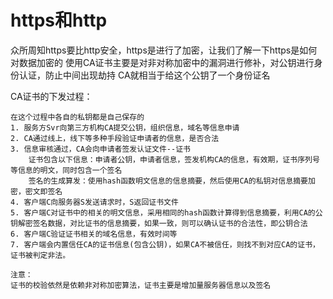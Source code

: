 # https和http
众所周知https要比http安全，https是进行了加密，让我们了解一下https是如何对数据加密的
使用CA证书主要是对非对称加密中的漏洞进行修补，对公钥进行身份认证，防止中间出现劫持
CA就相当于给这个公钥了一个身份证名

CA证书的下发过程：
```text
在这个过程中各自的私钥都是自己保存的
1. 服务方Svr向第三方机构CA提交公钥，组织信息，域名等信息申请
2. CA通过线上，线下等多种手段验证申请者的信息，是否合法
3. 信息审核通过，CA会向申请者签发认证文件--证书
	证书包含以下信息：申请者公钥，申请者信息，签发机构CA的信息，有效期，证书序列号等信息的明文，同时包含一个签名
	签名的生成算发：使用hash函数明文信息的信息摘要，然后使用CA的私钥对信息摘要加密，密文即签名
4. 客户端C向服务器S发送请求时，S返回证书文件
5. 客户端C对证书中的相关的明文信息，采用相同的hash函数计算得到信息摘要，利用CA的公钥解密签名数据，对比证书的信息摘要，如果一致，则可以确认证书的合法性，即公钥合法
6. 客户端C验证证书相关的域名信息，有效时间等
7. 客户端会内置信任CA的证书信息(包含公钥)，如果CA不被信任，则找不到对应CA的证书，证书被判定非法。

注意：
证书的校验依然是依赖非对称加密算法，证书主要是增加量服务器信息以及签名

